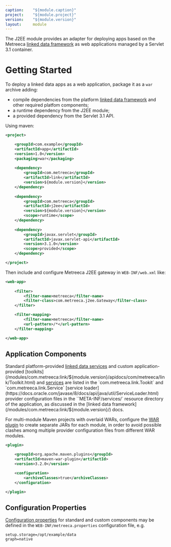 ```yaml
---
caption:    "${module.caption}"
project:    "${module.project}"
version:    "${module.version}"
layout:     module
---
```


The J2EE module provides an adapter for deploying apps based on the Metreeca [linked data framework](/modules/com.metreeca:link/${module.version}/) as web 
applications managed by a Servlet 3.1 container.

# Getting Started

To deploy a linked data apps as a web application, package it as a `war` archive adding:

- compile dependencies from the platform [linked data framework](/modules/com.metreeca:link/${module.version}/) and other required platfom components;
- a runtime dependency from the J2EE module;
- a provided dependency from the Servlet 3.1 API.

Using maven:

```xml
<project>

	<groupId>com.example</groupId>
	<artifactId>app</artifactId>
	<version>1.0</version>
	<packaging>war</packaging>
	    
    <dependency>
        <groupId>com.metreeca</groupId>
        <artifactId>link</artifactId>
        <version>${module.version}</version>
    </dependency>
 
    <dependency>
        <groupId>com.metreeca</groupId>
        <artifactId>j2ee</artifactId>
        <version>${module.version}</version>
        <scope>runtime</scope>
    </dependency>
    
    <dependency>
        <groupId>javax.servlet</groupId>
        <artifactId>javax.servlet-api</artifactId>
        <version>3.1.0</version>
        <scope>provided</scope>
    </dependency>

</project>
```


Then include and configure Metreeca J2EE gateway in `WEB-INF/web.xml` like:

```xml
<web-app>
    
    <filter>
        <filter-name>metreeca</filter-name>
        <filter-class>com.metreeca.j2ee.Gateway</filter-class>
    </filter>

    <filter-mapping>
        <filter-name>metreeca</filter-name>
        <url-pattern>/*</url-pattern>
    </filter-mapping>

</web-app>
```

## Application Components

Standard platform-provided [linked data services](/modules/com.metreeca:link/${module.version}/apidocs/com/metreeca/link/services/package-frame.html) and custom application-provided [toolkits](/modules/com.metreeca:link/${module.version}/apidocs/com/metreeca/link/Toolkit.html) and [services](/modules/com.metreeca:link/${module.version}/apidocs/com/metreeca/link/Service.html) are listed in the `com.metreeca.link.Tookit`  and `com.metreeca.link.Service` [service loader](https://docs.oracle.com/javase/8/docs/api/java/util/ServiceLoader.html) provider configuration files in the ``META-INF/services/` resource directory of the application, as discussed in the [linked data framework](/modules/com.metreeca:link/${module.version}/) docs.

For multi-module Maven projects with overlaid WARs, configure the [WAR plugin](https://maven.apache.org/plugins/maven-war-plugin/) to create separate JARs for each module, in order to avoid possible clashes among multiple provider configuration files from different WAR modules.

```xml
<plugin>

    <groupId>org.apache.maven.plugins</groupId>
    <artifactId>maven-war-plugin</artifactId>
    <version>3.2.0</version>

    <configuration>
        <archiveClasses>true</archiveClasses>
    </configuration>

</plugin>
```

## Configuration Properties

[Configuration properties](/modules/com.metreeca:tray/${module.version}/references/configuration) for standard and custom components may be defined in the `WEB-INF/metreeca.properties` configuration file, e.g.

```properties
setup.storage=/opt/example/data
graph=native
```